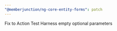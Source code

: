 ```yaml
---
"@memberjunction/ng-core-entity-forms": patch
---
```


Fix to Action Test Harness empty optional parameters
